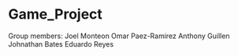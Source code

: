 # Game_Project
Group members:
Joel Monteon
Omar Paez-Ramirez
Anthony Guillen
Johnathan Bates
Eduardo Reyes
